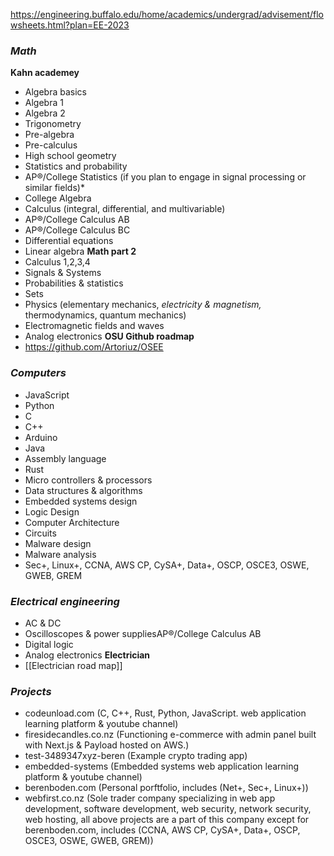 https://engineering.buffalo.edu/home/academics/undergrad/advisement/flowsheets.html?plan=EE-2023
### *Math*
**Kahn academey**
- Algebra basics
- Algebra 1
- Algebra 2
- Trigonometry
- Pre-algebra
- Pre-calculus
- High school geometry
- Statistics and probability
- AP®/College Statistics (if you plan to engage in signal processing or similar fields)*
- College Algebra
- Calculus (integral, differential, and multivariable)
- AP®/College Calculus AB
- AP®/College Calculus BC
- Differential equations
- Linear algebra
**Math part 2**
- Calculus 1,2,3,4
- Signals & Systems
- Probabilities & statistics
- Sets
- Physics (elementary mechanics, *electricity & magnetism,* thermodynamics, quantum mechanics) 
- Electromagnetic fields and waves
- Analog electronics
**OSU Github roadmap**
- https://github.com/Artoriuz/OSEE
### *Computers*
- JavaScript
- Python
- C
- C++
- Arduino
- Java
- Assembly language
- Rust
- Micro controllers & processors
- Data structures & algorithms
- Embedded systems design
- Logic Design
- Computer Architecture
- Circuits
- Malware design
- Malware analysis
- Sec+, Linux+, CCNA, AWS CP, CySA+, Data+, OSCP, OSCE3, OSWE, GWEB, GREM
### *Electrical engineering*
- AC & DC
- Oscilloscopes & power suppliesAP®/College Calculus AB
- Digital logic
- Analog electronics
**Electrician**
- [[Electrician road map]]
### *Projects*
- codeunload.com (C, C++, Rust, Python, JavaScript. web application learning platform & youtube channel)
- firesidecandles.co.nz (Functioning e-commerce with admin panel built with Next.js & Payload hosted on AWS.)
- test-3489347xyz-beren (Example crypto trading app)
- embedded-systems (Embedded systems web application learning platform & youtube channel)
- berenboden.com (Personal porftfolio, includes (Net+, Sec+, Linux+))
- webfirst.co.nz (Sole trader company specializing in web app development, software development, web security, network security, web hosting, all above projects are a part of this company except for berenboden.com, includes (CCNA, AWS CP, CySA+, Data+, OSCP, OSCE3, OSWE, GWEB, GREM))